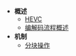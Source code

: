

* **概述**
  * [HEVC](<./docs/CP1_HEVC/HEVC.md>)
  * [编解码流程概述](<./docs/CP2_编解码流程/编解码流程.md>)
* **机制**
  * [分块操作](<./docs/CP3_分块操作/分块操作.md>)